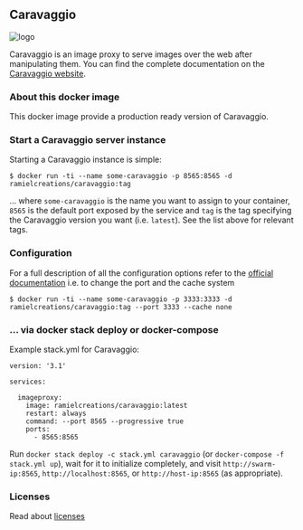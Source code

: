 ## Caravaggio

![logo](https://caravaggio.ramielcreations.com/img/caravaggio-logo.jpeg)

Caravaggio is an image proxy to serve images over the web after manipulating them.
You can find the complete documentation on the [Caravaggio website](https://caravaggio.ramielcreations.com/).

### About this docker image

This docker image provide a production ready version of Caravaggio.

### Start a Caravaggio server instance

Starting a Caravaggio instance is simple:

`$ docker run -ti --name some-caravaggio -p 8565:8565 -d ramielcreations/caravaggio:tag`

... where `some-caravaggio` is the name you want to assign to your container, `8565` is the default port exposed by the service and `tag` is the tag specifying the Caravaggio version you want (i.e. `latest`). See the list above for relevant tags.

### Configuration

For a full description of all the configuration options refer to the [official documentation](https://caravaggio.ramielcreations.com/docs/configuration.html)
i.e. to change the port and the cache system

`$ docker run -ti --name some-caravaggio -p 3333:3333 -d ramielcreations/caravaggio:tag --port 3333 --cache none`

### ... via docker stack deploy or docker-compose

Example stack.yml for Caravaggio:

```
version: '3.1'

services:

  imageproxy:
    image: ramielcreations/caravaggio:latest
    restart: always
    command: --port 8565 --progressive true
    ports:
      - 8565:8565
```

Run `docker stack deploy -c stack.yml caravaggio` (or `docker-compose -f stack.yml up`), wait for it to initialize completely, and visit `http://swarm-ip:8565`, `http://localhost:8565`, or `http://host-ip:8565` (as appropriate).

### Licenses

Read about [licenses](https://gitlab.com/ramiel/caravaggio/blob/master/LICENSE)
